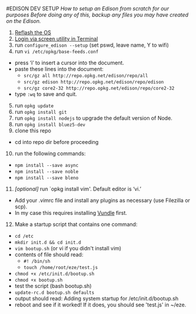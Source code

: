 #EDISON DEV SETUP
*How to setup an Edison from scratch for our purposes*
*Before doing any of this, backup any files you may have created on the Edison.*

1. [Reflash the OS](https://communities.intel.com/docs/DOC-25154)
2. [Login via screen utility in Terminal](https://software.intel.com/en-us/get-started-edison-osx-step3)
3. run `configure_edison --setup` (set pswd, leave name, Y to wifi)
4. run `vi /etc/opkg/base-feeds.conf`
  * press ‘i’ to insert a cursor into the document. 
  * paste these lines into the document:
    * `src/gz all http://repo.opkg.net/edison/repo/all`
    * `src/gz edison http://repo.opkg.net/edison/repo/edison`
    * `src/gz core2-32 http://repo.opkg.net/edison/repo/core2-32`
  * type `:wq` to save and quit. 
5. run `opkg update`
6. run `opkg install git`
7. run `opkg install nodejs` to upgrade the default version of Node.
8. run `opkg install bluez5-dev`
9. clone this repo 
  * cd into repo dir before proceeding
10. run the following commands:
  * `npm install --save async`
  * `npm install --save noble`
  * `npm install --save bleno`
11. *[optional]* run `opkg install vim'. Default editor is ‘vi.’
  * Add your .vimrc file and install any plugins as necessary (use Filezilla or scp). 
  * In my case this requires installing [Vundle](https://github.com/VundleVim/Vundle.vim) first.
12. Make a startup script that contains one command:
  * `cd /etc`
  * `mkdir init.d && cd init.d`
  * `vim bootup.sh` (or vi if you didn't install vim)
  * contents of file should read: 
    * `#! /bin/sh`
    * `touch /home/root/eze/test.js`
  * `chmod +x /etc/init.d/bootup.sh`
  * `chmod +x bootup.sh`
  * test the script (bash bootup.sh)
  * `update-rc.d bootup.sh defaults`
  * output should read: Adding system startup for /etc/init.d/bootup.sh
  * reboot and see if it worked! If it does, you should see 'test.js' in ~/eze.
